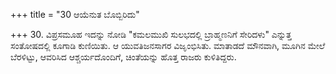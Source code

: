 +++
title = "30 ಆಯೆನುತ ಬೊಬ್ಬಿರಿದು"

+++
30. ವಿಪ್ರಸಮೂಹ ಇದನ್ನು ನೋಡಿ "ಕಮಲಮುಖಿ ಸುಲಭದಲ್ಲಿ ಬ್ರಾಹ್ಮಣನಿಗೆ ಸೇರಿದಳು" ಎನ್ನುತ್ತ ಸಂತೋಷದಲ್ಲಿ ಕೂಗಾಡಿ ಕುಣಿಯಿತು. ಆ ಯುವತಿಜನಸಾಗರ ವಿಜೃಂಭಿಸಿತು. ಮಾತಾಡದೆ ಮೌನವಾಗಿ, ಮೂಗಿನ ಮೇಲೆ ಬೆರಳಿಟ್ಟು, ಆವರಿಸಿದ ಆಶ್ಚರ್ಯದೊಂದಿಗೆ, ಚಿಂತೆಯನ್ನು ಹೊತ್ತ ರಾಜರು ಕುಳಿತಿದ್ದರು.